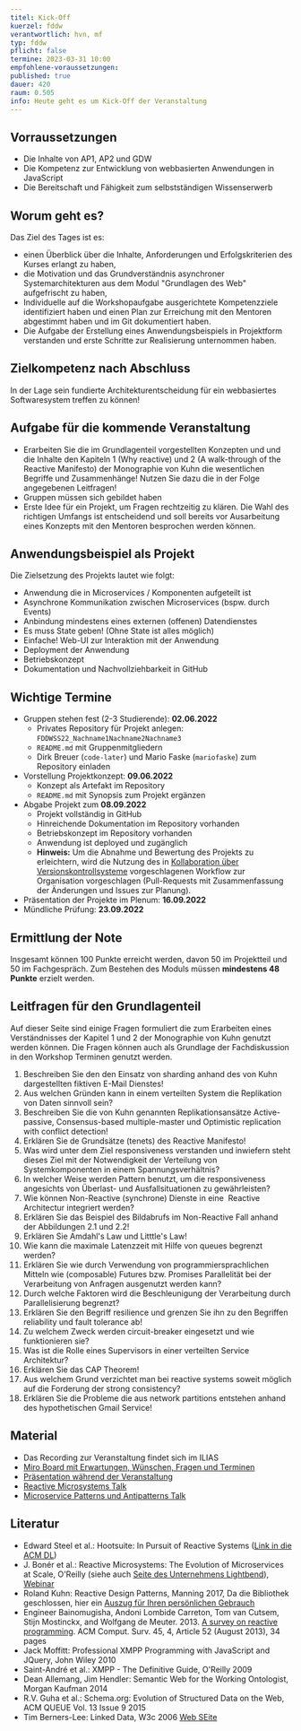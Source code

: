 ```yaml
---
titel: Kick-Off
kuerzel: fddw
verantwortlich: hvn, mf
typ: fddw
pflicht: false
termine: 2023-03-31 10:00
empfohlene-voraussetzungen: 
published: true
dauer: 420
raum: 0.505
info: Heute geht es um Kick-Off der Veranstaltung
---
```


## Vorraussetzungen

* Die Inhalte von AP1, AP2 und GDW
* Die Kompetenz zur Entwicklung von webbasierten Anwendungen in JavaScript
* Die Bereitschaft und Fähigkeit zum selbstständigen Wissenserwerb

## Worum geht es?

Das Ziel des Tages ist es:
* einen Überblick über die Inhalte, Anforderungen und Erfolgskriterien des Kurses erlangt zu haben,
* die Motivation und das Grundverständnis asynchroner Systemarchitekturen aus dem Modul "Grundlagen des Web" aufgefrischt zu haben,
* Individuelle auf die Workshopaufgabe ausgerichtete Kompetenzziele identifiziert haben und einen Plan zur Erreichung mit den Mentoren abgestimmt haben und im Git dokumentiert haben.
* Die Aufgabe der Erstellung eines Anwendungsbeispiels in Projektform verstanden und erste Schritte zur Realisierung unternommen haben.

## Zielkompetenz nach Abschluss

In der Lage sein fundierte Architekturentscheidung für ein webbasiertes Softwaresystem treffen zu können!

## Aufgabe für die kommende Veranstaltung

- Erarbeiten Sie die im Grundlagenteil vorgestellten Konzepten und und die Inhalte den Kapiteln 1 (Why reactive) und 2 (A walk-through of the Reactive Manifesto) der Monographie von Kuhn die wesentlichen Begriffe und Zusammenhänge! Nutzen Sie dazu die in der Folge angegebenen Leitfragen!
- Gruppen müssen sich gebildet haben
- Erste Idee für ein Projekt, um Fragen rechtzeitig zu klären. Die Wahl des richtigen Umfangs ist entscheidend und soll bereits vor Ausarbeitung eines Konzepts mit den Mentoren besprochen werden können.

## Anwendungsbeispiel als Projekt

Die Zielsetzung des Projekts lautet wie folgt:

* Anwendung die in Microservices / Komponenten aufgeteilt ist
* Asynchrone Kommunikation zwischen Microservices (bspw. durch Events)
* Anbindung mindestens eines externen (offenen) Datendienstes
* Es muss State geben! (Ohne State ist alles möglich)
* Einfache! Web-UI zur Interaktion mit der Anwendung
* Deployment der Anwendung
* Betriebskonzept
* Dokumentation und Nachvollziehbarkeit in GitHub

## Wichtige Termine

* Gruppen stehen fest (2-3 Studierende): **02.06.2022**
  * Privates Repository für Projekt anlegen: `FDDWSS22_Nachname1Nachname2Nachname3`
  * `README.md` mit Gruppenmitgliedern
  * Dirk Breuer (`code-later`) und Mario Faske (`mariofaske`) zum Repository einladen
* Vorstellung Projektkonzept: **09.06.2022**
  * Konzept als Artefakt im Repository
  * `README.md` mit Synopsis zum Projekt ergänzen
* Abgabe Projekt zum **08.09.2022**
  * Projekt vollständig in GitHub
  * Hinreichende Dokumentation im Repository vorhanden
  * Betriebskonzept im Repository vorhanden
  * Anwendung ist deployed und zugänglich
  * **Hinweis:** Um die Abnahme und Bewertung des Projekts zu erleichtern, wird die Nutzung des in [Kollaboration über Versionskontrollsysteme](https://th-koeln.github.io/mi-bachelor-webdevelopment/lehrveranstaltungen/tooling-2/) vorgeschlagenen Workflow zur Organisation vorgeschlagen (Pull-Requests mit Zusammenfassung der Änderungen und Issues zur Planung).
* Präsentation der Projekte im Plenum: **16.09.2022**
* Mündliche Prüfung: **23.09.2022**

## Ermittlung der Note

Insgesamt können 100 Punkte erreicht werden, davon 50 im Projektteil und 50 im Fachgespräch. Zum Bestehen des Moduls müssen **mindestens 48 Punkte** erzielt werden.

## Leitfragen für den Grundlagenteil

Auf dieser Seite sind einige Fragen formuliert die zum Erarbeiten eines Verständnisses der Kapitel 1 und 2 der Monographie von Kuhn genutzt werden können. Die Fragen können auch als Grundlage der Fachdiskussion in den Workshop Terminen genutzt werden.

1. Beschreiben Sie den den Einsatz von sharding anhand des von Kuhn dargestellten fiktiven E-Mail Dienstes! 
2. Aus welchen Gründen kann in einem verteilten System die Replikation von Daten sinnvoll sein?
3. Beschreiben Sie die von Kuhn genannten Replikationsansätze Active-passive, Consensus-based multiple-master und Optimistic replication with conflict detection!
4. Erklären Sie de Grundsätze (tenets) des Reactive Manifesto!
5. Was wird unter dem Ziel responsiveness verstanden und inwiefern steht dieses Ziel mit der Notwendigkeit der Verteilung von Systemkomponenten in einem Spannungsverhältnis?
6. In welcher Weise werden Pattern benutzt, um die responsiveness angesichts von Überlast- und Ausfallsituationen zu gewährleisten?
7. Wie können Non-Reactive (synchrone) Dienste in eine  Reactive Architectur integriert werden? 
8. Erklären Sie das Beispiel des Bildabrufs im Non-Reactive Fall anhand der Abbildungen 2.1 und 2.2!
9. Erklären Sie Amdahl's Law und Litttle's Law!
10. Wie kann die maximale Latenzzeit mit Hilfe von queues begrenzt werden?
11. Erklären Sie wie durch Verwendung von programmiersprachlichen Mitteln wie (composable) Futures bzw. Promises Parallelität bei der Verarbeitung von Anfragen ausgenutzt werden kann?
12. Durch welche Faktoren wird die Beschleunigung der Verarbeitung durch Parallelisierung begrenzt?
13. Erklären Sie den Begriff resilience und grenzen Sie ihn zu den Begriffen reliability und fault tolerance ab!
14. Zu welchem Zweck werden circuit-breaker eingesetzt und wie funktionieren sie?
15. Was ist die Rolle eines Supervisors in einer verteilten Service Architektur?
15. Erklären Sie das CAP Theorem!
17. Aus welchem Grund verzichtet man bei reactive systems soweit möglich auf die Forderung der strong consistency?
18. Erklären Sie die Probleme die aus network partitions entstehen anhand des hypothetischen Gmail Service!

## Material

- Das Recording zur Veranstaltung findet sich im ILIAS
- [Miro Board mit Erwartungen, Wünschen, Fragen und Terminen](https://github.com/th-koeln/mi-bachelor-webdevelopment/raw/master/material/frameworks-dienste-und-daten/miro_board_screenshot.png)
- [Präsentation während der Veranstaltung](https://github.com/th-koeln/mi-bachelor-webdevelopment/raw/master/material/frameworks-dienste-und-daten/FDDW_Slides_01.pdf)
- [Reactive Microsystems Talk](https://www.youtube.com/watch?v=3hMtjPcU248) 
- [Microservice Patterns und Antipatterns Talk](https://www.youtube.com/watch?v=RsyOkifmamI)

## Literatur

- Edward Steel et al.: Hootsuite: In Pursuit of Reactive Systems ([Link in die ACM DL](https://dlnext.acm.org/doi/abs/10.1145/3121437.3131240))
- J. Bonér et al.: Reactive Microsystems: The Evolution of Microservices at Scale, O'Reilly (siehe auch [Seite des Unternehmens Lightbend](https://www.lightbend.com/ebooks/reactive-microsystems-evolution-of-microservices-scalability-oreilly)), [Webinar](https://on.acm.org/c/acm-learning-webinars)
- Roland Kuhn: Reactive Design Patterns, Manning 2017, Da die Bibliothek geschlossen, hier ein [Auszug für Ihren persönlichen Gebrauch](https://th-koeln.sciebo.de/s/lL0Qmu5Hq3OzNKB)
- Engineer Bainomugisha, Andoni Lombide Carreton, Tom van Cutsem, Stijn Mostinckx, and Wolfgang de Meuter. 2013. [A survey on reactive programming](http://dx.doi.org/10.1145/2501654.2501666). ACM Comput. Surv. 45, 4, Article 52 (August 2013), 34 pages
- Jack Moffitt: Professional XMPP Programming with JavaScript and JQuery, John Wiley 2010
- Saint-André et al.: XMPP - The Definitive Guide, O'Reilly 2009
- Dean Allemang, Jim Hendler: Semantic Web for the Working Ontologist, Morgan Kaufman 2014
- R.V. Guha et al.: Schema.org: Evolution of Structured Data on the Web, ACM QUEUE Vol. 13 Issue 9 2015
- Tim Berners-Lee: Linked Data, W3c 2006 [Web SEite](https://www.w3.org/DesignIssues/LinkedData)
